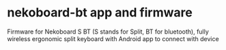 nekoboard-bt app and firmware
==============

Firmware for Nekoboard S BT (S stands for Split, BT for bluetooth), fully wireless ergonomic split keyboard with Android app to connect with device
